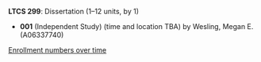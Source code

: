 **LTCS 299**: Dissertation (1–12 units, by 1)

- **001** (Independent Study) (time and location TBA) by Wesling, Megan E. (A06337740)

[Enrollment numbers over time](./LTCS299.tsv)
